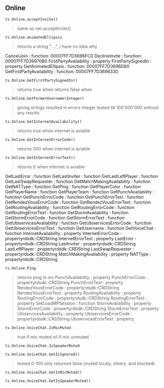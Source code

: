 ## Online

```
ts.Online.acceptInvite()
```
>same as net.acceptInvite()
```
ts.Online.animatedEllipsis
```
> returns a string
> ". ..", i have no idea why

CancelJoin : function: 00007FF7D3696FC0
DeclineInvite : function: 00007FF7D36970B0
FirstPartyAvailability : property
FirstPartySignedIn : property
GetAnimatedEllipsis : function: 00007FF7D3696D60
GetFirstPartyAvailability : function: 00007FF7D3696330
```
ts.Online.GetFirstPartySignedIn()
```
> returns true when
> returns false when
```
ts.Online.GetFormerUsername(Integer)
```
>giving strings resulted in errors
>integer tested till 100'000'000 without any results
```
ts.Online.GetInternetAvailability()
```
>returns true when internet is aviable
```
ts.Online.GetInternetErrorCode()
```
> returns 000 when internet is aviable
```
ts.Online.GetInternetErrorText()
```
> returns 0 when internet is aviable
> 
GetLastError : function
GetLastInviter : function
GetLastLeftPlayer : function
GetLastSwapRequester : function
GetMatchMakingAvailability : function
GetNATType : function
GetPing : function
GetPlayerColor : function
GetPlayerName : function
GetPlayerTeam : function
GetPunchAvailability : function
GetPunchErrorCode : function
GetPunchErrorText : function
GetRendezVousErrorCode : function
GetRendezVousErrorText : function
GetRoutingAvailability : function
GetRoutingErrorCode : function
GetRoutingErrorText : function
GetStormAvailability : function
GetStormErrorCode : function
GetStormErrorText : function
GetUbiservicesAvailability : function
GetUbiservicesErrorCode : function
GetUbiservicesErrorText : function
GetUsername : function
GetVoiceChat : function
InternetAvailability : property
InternetErrorCode : propertyrdsdk::CRDString
InternetErrorText : property
LastError : propertyrdsdk::CRDString
LastInviter : propertyrdsdk::CRDString
LastLeftPlayer : propertyrdsdk::CRDString
LastSwapRequester : propertyrdsdk::CRDString
MatchMakingAvailability : property
NATType : propertyrdsdk::CRDString
```
ts.Online.Ping
```
>returns ping in ms
PunchAvailability : property
PunchErrorCode : propertyrdsdk::CRDString
PunchErrorText : property
RendezVousErrorCode : propertyrdsdk::CRDString
RendezVousErrorText : property
RoutingAvailability : property
RoutingErrorCode : propertyrdsdk::CRDString
RoutingErrorText : property
SetLoadMPSession : function
StormAvailability : property
StormErrorCode : propertyrdsdk::CRDString
StormErrorText : property
UbiservicesAvailability : property
UbiservicesErrorCode : propertyrdsdk::CRDString
UbiservicesErrorText : property
```
ts.Online.VoiceChat.IsMicMuted
```
> true if mic muted
> nil if mic unmuted
```
ts.Online.VoiceChat.IsSpeakerMuted
```
```
ts.Online.VoiceChat.GetIsIgnored()
```
>tested 0-100 only returned false (muted localy, others, and blocked)
```
ts.Online.VoiceChat.GetIsMicMuted()
```
```
ts.Online.VoiceChat.GetIsSpeakerMuted()
```